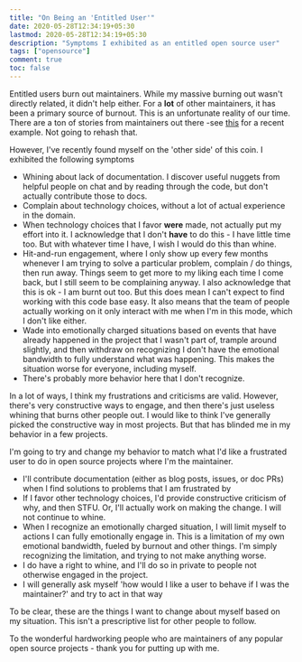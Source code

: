 ```yaml
---
title: "On Being an 'Entitled User'"
date: 2020-05-28T12:34:19+05:30
lastmod: 2020-05-28T12:34:19+05:30
description: "Symptoms I exhibited as an entitled open source user"
tags: ["opensource"]
comment: true
toc: false
---
```


Entitled users burn out maintainers. While my massive burning out wasn't directly related, it didn't help either. For a __lot__ of other maintainers, it has been a primary source of burnout. This is an unfortunate reality of our time. There are a ton of stories from maintainers out there -see [this](https://twitter.com/michaelwaskom/status/1264295556475731969?s=20) for a recent example. Not going to rehash that.

However, I've recently found myself on the 'other side' of this coin. I exhibited the following symptoms

- Whining about lack of documentation. I discover useful nuggets from helpful people on chat and by reading through the code, but don't actually contribute those to docs.
- Complain about technology choices, without a lot of actual experience in the domain.
- When technology choices that I favor __were__ made, not actually put my effort into it. I acknowledge that I don't __have__ to do this - I have little time too. But with whatever time I have, I wish I would do this than whine.
- Hit-and-run engagement, where I only show up every few months whenever I am trying to solve a particular problem, complain / do things, then run away. Things seem to get more to my liking each time I come back, but I still seem to be complaining anyway. I also acknowledge that this is ok - I am burnt out too. But this does mean I can't expect to find working with this code base easy. It also means that the team of people actually working on it only interact with me when I'm in this mode, which I don't like either.
- Wade into emotionally charged situations based on events that have already happened in the project that I wasn't part of, trample around slightly, and then withdraw on recognizing I don't have the emotional bandwidth to fully understand what was happening. This makes the situation worse for everyone, including myself.
- There's probably more behavior here that I don't recognize.

In a lot of ways, I think my frustrations and criticisms are valid. However, there's very constructive ways to engage, and then there's just useless whining that burns other people out. I would like to think I've generally picked the constructive way in most projects. But that has blinded me in my behavior in a few projects.

I'm going to try and change my behavior to match what I'd like a frustrated user to do in open source projects where I'm the maintainer.
- I'll contribute documentation (either as blog posts, issues, or doc PRs) when I find solutions to problems that I am frustrated by
- If I favor other technology choices, I'd provide constructive criticism of why, and then STFU. Or, I'll actually work on making the change. I will not continue to whine.
- When I recognize an emotionally charged situation, I will limit myself to actions I can fully emotionally engage in. This is a limitation of my own emotional bandwidth, fueled by burnout and other things. I'm simply recognizing the limitation, and trying to not make anything worse.
- I do have a right to whine, and I'll do so in private to people not otherwise engaged in the project.
- I will generally ask myself 'how would I like a user to behave if I was the maintainer?' and try to act in that way

To be clear, these are the things I want to change about myself based on my situation. This isn't a prescriptive list for other people to follow.

To the wonderful hardworking people who are maintainers of any popular open source projects - thank you for putting up with me.
